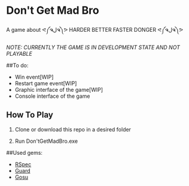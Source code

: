 Don't Get Mad Bro
==============

A game about ᕙ༼ຈلຈ༽ᕗ HARDER BETTER FASTER DONGER ᕙ༼ຈلຈ༽ᕗ

*NOTE: CURRENTLY THE GAME IS IN DEVELOPMENT STATE AND NOT PLAYABLE*

##To do:
* Win event[WIP]
* Restart game event[WIP]
* Graphic interface of the game[WIP]
* Console interface of the game

## How To Play
1. Clone or download this repo in a desired folder

2. Run Don'tGetMadBro.exe

##Used gems:

* [RSpec](https://github.com/rspec/rspec)
* [Guard](https://github.com/guard/guard)
* [Gosu](http://www.libgosu.org/)
